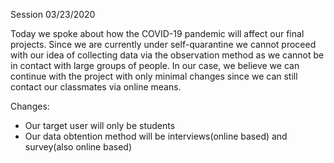 Session 03/23/2020

Today we spoke about how the COVID-19 pandemic will affect our final projects. Since we are currently under self-quarantine we cannot proceed with our idea of collecting data via the observation method as we cannot be in contact with large groups of people. In our case, we believe we can continue with the project with only minimal changes since we can still contact our classmates via online means. 

Changes: 

- Our target user will only be students
- Our data obtention method will be interviews(online based) and survey(also online based)